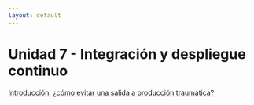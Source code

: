 ```yaml
---
layout: default
---
```


# Unidad 7 - Integración y despliegue continuo

[Introducción: ¿cómo evitar una salida a producción traumática?](./intro)
